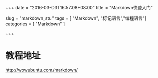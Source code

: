 +++
date = "2016-03-03T16:57:08+08:00"
title = "Markdown快速入门"

slug = "markdown_stu"
tags = [ "Markdown", "标记语言","编程语言"]
categories = [
  "Markdown"
]

+++

# 教程地址
http://wowubuntu.com/markdown/
